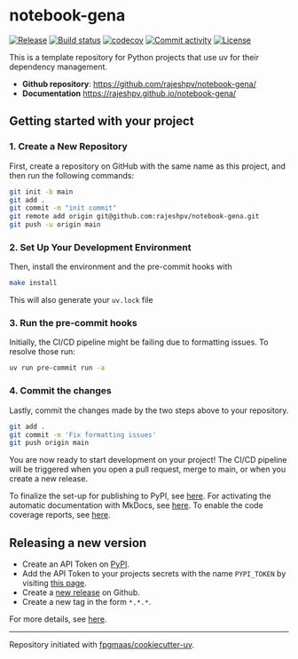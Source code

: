 # notebook-gena

[![Release](https://img.shields.io/github/v/release/rajeshpv/notebook-gena)](https://img.shields.io/github/v/release/rajeshpv/notebook-gena)
[![Build status](https://img.shields.io/github/actions/workflow/status/rajeshpv/notebook-gena/main.yml?branch=main)](https://github.com/rajeshpv/notebook-gena/actions/workflows/main.yml?query=branch%3Amain)
[![codecov](https://codecov.io/gh/rajeshpv/notebook-gena/branch/main/graph/badge.svg)](https://codecov.io/gh/rajeshpv/notebook-gena)
[![Commit activity](https://img.shields.io/github/commit-activity/m/rajeshpv/notebook-gena)](https://img.shields.io/github/commit-activity/m/rajeshpv/notebook-gena)
[![License](https://img.shields.io/github/license/rajeshpv/notebook-gena)](https://img.shields.io/github/license/rajeshpv/notebook-gena)

This is a template repository for Python projects that use uv for their dependency management.

- **Github repository**: <https://github.com/rajeshpv/notebook-gena/>
- **Documentation** <https://rajeshpv.github.io/notebook-gena/>

## Getting started with your project

### 1. Create a New Repository

First, create a repository on GitHub with the same name as this project, and then run the following commands:

```bash
git init -b main
git add .
git commit -m "init commit"
git remote add origin git@github.com:rajeshpv/notebook-gena.git
git push -u origin main
```

### 2. Set Up Your Development Environment

Then, install the environment and the pre-commit hooks with

```bash
make install
```

This will also generate your `uv.lock` file

### 3. Run the pre-commit hooks

Initially, the CI/CD pipeline might be failing due to formatting issues. To resolve those run:

```bash
uv run pre-commit run -a
```

### 4. Commit the changes

Lastly, commit the changes made by the two steps above to your repository.

```bash
git add .
git commit -m 'Fix formatting issues'
git push origin main
```

You are now ready to start development on your project!
The CI/CD pipeline will be triggered when you open a pull request, merge to main, or when you create a new release.

To finalize the set-up for publishing to PyPI, see [here](https://fpgmaas.github.io/cookiecutter-uv/features/publishing/#set-up-for-pypi).
For activating the automatic documentation with MkDocs, see [here](https://fpgmaas.github.io/cookiecutter-uv/features/mkdocs/#enabling-the-documentation-on-github).
To enable the code coverage reports, see [here](https://fpgmaas.github.io/cookiecutter-uv/features/codecov/).

## Releasing a new version

- Create an API Token on [PyPI](https://pypi.org/).
- Add the API Token to your projects secrets with the name `PYPI_TOKEN` by visiting [this page](https://github.com/rajeshpv/notebook-gena/settings/secrets/actions/new).
- Create a [new release](https://github.com/rajeshpv/notebook-gena/releases/new) on Github.
- Create a new tag in the form `*.*.*`.

For more details, see [here](https://fpgmaas.github.io/cookiecutter-uv/features/cicd/#how-to-trigger-a-release).

---

Repository initiated with [fpgmaas/cookiecutter-uv](https://github.com/fpgmaas/cookiecutter-uv).
